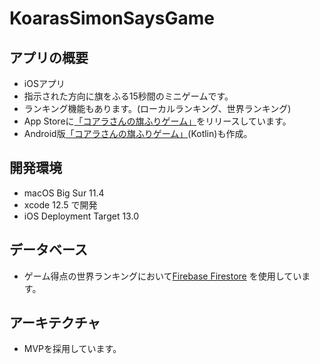 # KoarasSimonSaysGame

## アプリの概要
- iOSアプリ
- 指示された方向に旗をふる15秒間のミニゲームです。
- ランキング機能もあります。(ローカルランキング、世界ランキング)
- App Storeに[「コアラさんの旗ふりゲーム」](https://apps.apple.com/jp/app/%E3%82%B3%E3%82%A2%E3%83%A9%E3%81%95%E3%82%93%E3%81%AE%E6%97%97%E6%8C%AF%E3%82%8A%E3%82%B2%E3%83%BC%E3%83%A0/id1518792012?mt=8)をリリースしています。
- Android版[「コアラさんの旗ふりゲーム」](https://github.com/yunyun33/KoalasSimonSaysGame_android)(Kotlin)も作成。

## 開発環境
- macOS Big Sur 11.4
- xcode 12.5 で開発
- iOS Deployment Target 13.0

## データベース
- ゲーム得点の世界ランキングにおいて[Firebase Firestore](https://firebase.google.com/docs/firestore?hl=ja) を使用しています。

## アーキテクチャ
- MVPを採用しています。
